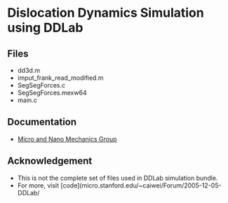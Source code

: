 # Dislocation Dynamics Simulation using DDLab

## Files
- dd3d.m
- imput_frank_read_modified.m
- SegSegForces.c
- SegSegForces.mexw64
- main.c

## Documentation
- [Micro and Nano Mechanics Group](micro.stanford.edu/wiki/DDLab_Manuals)

## Acknowledgement
- This is not the complete set of files used in DDLab simulation bundle.
- For more, visit [code](micro.stanford.edu/~caiwei/Forum/2005-12-05-DDLab/